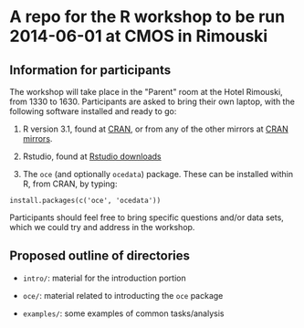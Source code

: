 # A repo for the R workshop to be run 2014-06-01 at CMOS in Rimouski

## Information for participants

The workshop will take place in the "Parent" room at the Hotel Rimouski, from 1330 to 1630. Participants are asked to bring their own laptop, with the following software installed and ready to go:

1. R version 3.1, found at [CRAN][1], or from any of the other mirrors at [CRAN mirrors][2].

2. Rstudio, found at [Rstudio downloads][3]

3. The `oce` (and optionally `ocedata`) package. These can be installed within R, from CRAN, by typing:
```splus
install.packages(c('oce', 'ocedata'))
```

Participants should feel free to bring specific questions and/or data sets, which we could try and address in the workshop.

[1]: http://mirror.its.dal.ca/cran/

[2]: http://cran.r-project.org/mirrors.html

[3]: http://www.rstudio.com/ide/download/desktop
 

## Proposed outline of directories

* `intro/`: material for the introduction portion

* `oce/`: material related to introducting the `oce` package

* `examples/`: some examples of common tasks/analysis
